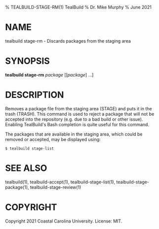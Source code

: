 % TEALBUILD-STAGE-RM(1) TealBuild
% Dr. Mike Murphy
% June 2021


# NAME

tealbuild stage-rm - Discards packages from the staging area


# SYNOPSIS

**tealbuild stage-rm** *package* [[*package*] ...]


# DESCRIPTION

Removes a package file from the staging area (STAGE) and puts it in the trash (TRASH). This
command is used to reject a package that will not be accepted into the
repository (e.g. due to a bad build or other issue). Enabling TealBuild's
Bash completion is quite useful for this command.

The packages that are available in the staging area, which could be
removed or accepted, may be displayed using:

```
$ tealbuild stage-list
```

# SEE ALSO

tealbuild(1), tealbuild-accept(1), tealbuild-stage-list(1), tealbuild-stage-package(1), tealbuild-stage-review(1)


# COPYRIGHT

Copyright 2021 Coastal Carolina University. License: MIT.
